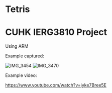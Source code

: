 # Tetris
# CUHK IERG3810 Project

Using ARM

Example captured:

![IMG_3454](https://user-images.githubusercontent.com/60846680/158050163-f3b5803b-8c2c-40e1-b124-3b2c0e64de33.jpg)
![IMG_3470](https://user-images.githubusercontent.com/60846680/158050174-8daa8654-c639-4798-9a11-0c9d3f97f3f5.jpg)

Example video:

https://www.youtube.com/watch?v=iyke7Bree5E
